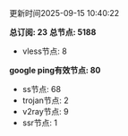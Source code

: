 更新时间2025-09-15 10:40:22

**总订阅: 23**
**总节点: 5188**
- vless节点: 8

**google ping有效节点: 80**
- ss节点: 68
- trojan节点: 2
- v2ray节点: 9
- ssr节点: 1
